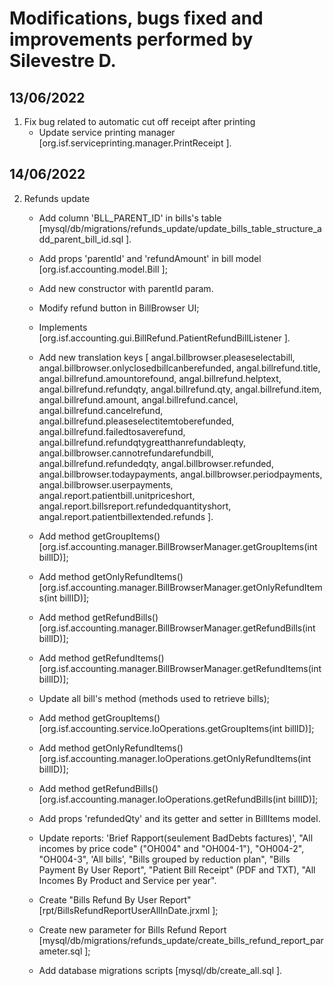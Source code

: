 # Modifications, bugs fixed and improvements performed by Silevestre D.

## 13/06/2022

1. Fix bug related to automatic cut off receipt after printing
    - Update service printing manager [org.isf.serviceprinting.manager.PrintReceipt ].

## 14/06/2022

2. Refunds update
    - Add column 'BLL_PARENT_ID' in bills's table [mysql/db/migrations/refunds_update/update_bills_table_structure_add_parent_bill_id.sql ]. 
    - Add props 'parentId' and 'refundAmount' in bill model [org.isf.accounting.model.Bill ];
    - Add new constructor with parentId param.
    - Modify refund button in BillBrowser UI;
    - Implements [org.isf.accounting.gui.BillRefund.PatientRefundBillListener ].
    - Add new translation keys [
        angal.billbrowser.pleaseselectabill, angal.billbrowser.onlyclosedbillcanberefunded, angal.billrefund.title,
        angal.billrefund.amountorefound, angal.billrefund.helptext, angal.billrefund.refundqty, angal.billrefund.qty,
        angal.billrefund.item, angal.billrefund.amount, angal.billrefund.cancel, angal.billrefund.cancelrefund,
        angal.billrefund.pleaseselectitemtoberefunded, angal.billrefund.failedtosaverefund, 
        angal.billrefund.refundqtygreatthanrefundableqty, angal.billbrowser.cannotrefundarefundbill, angal.billrefund.refundedqty, angal.billbrowser.refunded, angal.billbrowser.todaypayments, angal.billbrowser.periodpayments, angal.billbrowser.userpayments, angal.report.patientbill.unitpriceshort, 
        angal.report.billsreport.refundedquantityshort, angal.report.patientbillextended.refunds
    ].
    - Add method getGroupItems() [org.isf.accounting.manager.BillBrowserManager.getGroupItems(int billID)];
    - Add method getOnlyRefundItems() [org.isf.accounting.manager.BillBrowserManager.getOnlyRefundItems(int billID)];
    - Add method getRefundBills() [org.isf.accounting.manager.BillBrowserManager.getRefundBills(int billID)];
    - Add method getRefundItems() [org.isf.accounting.manager.BillBrowserManager.getRefundItems(int billID)];
    - Update all bill's method (methods used to retrieve bills);
    - Add method getGroupItems() [org.isf.accounting.service.IoOperations.getGroupItems(int billID)];
    - Add method getOnlyRefundItems() [org.isf.accounting.manager.IoOperations.getOnlyRefundItems(int billID)];
    - Add method getRefundBills() [org.isf.accounting.manager.IoOperations.getRefundBills(int billID)];
    - Add props 'refundedQty' and its getter and setter in BillItems model.
    - Update reports: 'Brief Rapport(seulement BadDebts factures)', "All incomes by price code" ("OH004" and "OH004-1"), "OH004-2", "OH004-3", 'All bills', "Bills grouped by reduction plan", "Bills Payment By User Report", "Patient Bill Receipt" (PDF and TXT), "All Incomes By Product and Service per year".
    - Create "Bills Refund By User Report" [rpt/BillsRefundReportUserAllInDate.jrxml ];

    - Create new parameter for Bills Refund Report [mysql/db/migrations/refunds_update/create_bills_refund_report_parameter.sql ];
    - Add database migrations scripts [mysql/db/create_all.sql ].

